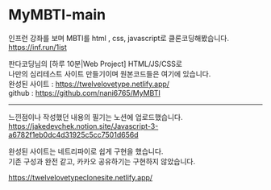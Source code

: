 # MyMBTI-main


인프런 강좌를 보며 MBTI를 html , css, javascript로 클론코딩해봤습니다.   
https://inf.run/1ist

판다코딩님의 [하루 10분|Web Project] HTML/JS/CSS로    
나만의 심리테스트 사이트 만들기이며 원본코드들은 여기에 있습니다.   
완성된 사이트 : https://twelvelovetype.netlify.app/   
github : https://github.com/nani6765/MyMBTI   
   
---   
느낀점이나 작성했던 내용의 필기는 노션에 업로드했습니다.    
https://jakedevchek.notion.site/Javascript-3-a6782f1eb0dc4d31925c5cc7501d656d

완성된 사이트는 네트리파이로 쉽게 구현을 했습니다.    
기존 구성과 완전 같고, 카카오 공유하기는 구현하지 않았습니다.

https://twelvelovetypeclonesite.netlify.app/
